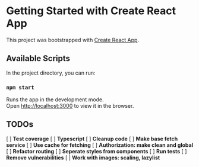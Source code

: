 # Getting Started with Create React App

This project was bootstrapped with [Create React App](https://github.com/facebook/create-react-app).

## Available Scripts

In the project directory, you can run:

### `npm start`

Runs the app in the development mode.\
Open [http://localhost:3000](http://localhost:3000) to view it in the browser.

## TODOs

[ ] **Test coverage**
[ ] **Typescript**
[ ] **Cleanup code**
[ ] **Make base fetch service**
[ ] **Use cache for fetching**
[ ] **Authorization: make clean and global**
[ ] **Refactor routing**
[ ] **Seperate styles from components**
[ ] **Run tests**
[ ] **Remove vulnerabilities**
[ ] **Work with images: scaling, lazylist**
